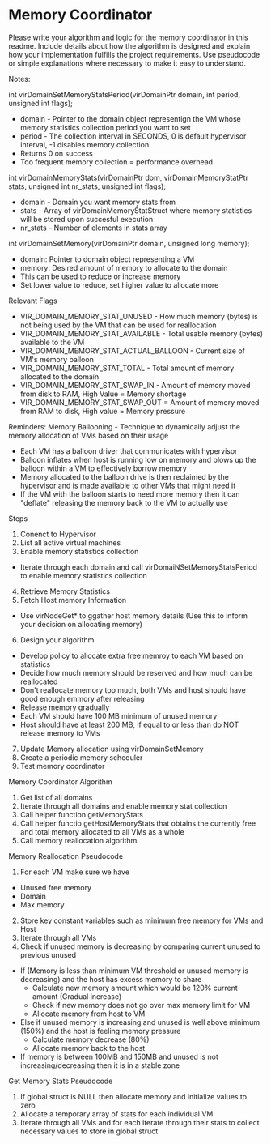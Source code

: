 # Memory Coordinator

Please write your algorithm and logic for the memory coordinator in this readme. Include details about how the algorithm is designed and explain how your implementation fulfills the project requirements. Use pseudocode or simple explanations where necessary to make it easy to understand.

Notes:

int virDomainSetMemoryStatsPeriod(virDomainPtr domain,
                                  int period,
                                  unsigned int flags);

- domain - Pointer to the domain object representign the VM whose memory statistics collection period you want to set
- period - The collection interval in SECONDS, 0 is default hypervisor interval, -1 disables memory collection
- Returns 0 on success
- Too frequent memory collection = performance overhead

int virDomainMemoryStats(virDomainPtr dom,
                         virDomainMemoryStatPtr stats,
                         unsigned int nr_stats,
                         unsigned int flags);
- domain - Domain you want memory stats from
- stats - Array of virDomainMemoryStatStruct where memory statistics will be stored upon succesful execution
- nr_stats - Number of elements in stats array

int virDomainSetMemory(virDomainPtr domain, unsigned long memory);
- domain: Pointer to domain object representing a VM
- memory: Desired amount of memory to allocate to the domain
- This can be used to reduce or increase memory
- Set lower value to reduce, set higher value to allocate more

Relevant Flags
- VIR_DOMAIN_MEMORY_STAT_UNUSED - How much memory (bytes) is not being used by the VM that can be used for reallocation
- VIR_DOMAIN_MEMORY_STAT_AVAILABLE - Total usable memory (bytes) available to the VM
- VIR_DOMAIN_MEMORY_STAT_ACTUAL_BALLOON - Current size of VM's memory balloon
- VIR_DOMAIN_MEMORY_STAT_TOTAL - Total amount of memory allocated to the domain
- VIR_DOMAIN_MEMORY_STAT_SWAP_IN - Amount of memory moved from disk to RAM, High Value = Memory shortage
- VIR_DOMAIN_MEMORY_STAT_SWAP_OUT = Amount of memory moved from RAM to disk, High value = Memory pressure

Reminders:
Memory Ballooning - Technique to dynamically adjust the memory allocation of VMs based on their usage
- Each VM has a balloon driver that communicates with hypervisor
- Balloon inflates when host is running low on memory and blows up the balloon within a VM to effectively borrow memory 
- Memory allocated to the balloon drive is then reclaimed by the hypervisor and is made available to other VMs that might need it
- If the VM with the balloon starts to need more memory then it can "deflate" releasing the memory back to the VM to actually use

Steps
1. Conenct to Hypervisor 
2. List all active virtual machines
3. Enable memory statistics collection
- Iterate through each domain and call virDomaiNSetMemoryStatsPeriod to enable memory statistics collection
4. Retrieve Memory Statistics
5. Fetch Host memory Information
- Use virNodeGet* to ggather host memory details (Use this to inform your decision on allocating memory)
6. Design your algorithm
- Develop policy to allocate extra free memroy to each VM based on statistics
- Decide how much memory should be reserved and how much can be reallocated
- Don't reallocate memory too much, both VMs and host should have good enough emmory after releasing
- Release memory gradually
- Each VM should have 100 MB minimum of unused memory
- Host should have at least 200 MB, if equal to or less than do NOT release memory to VMs
7. Update Memory allocation using virDomainSetMemory 
8. Create a periodic memory scheduler
9. Test memory coordinator


Memory Coordinator Algorithm
1. Get list of all domains
2. Iterate through all domains and enable memory stat collection
3. Call helper function getMemoryStats 
4. Call helper functio getHostMemoryStats that obtains the currently free and total memory allocated to all VMs as a whole
5. Call memory reallocation algorithm

Memory Reallocation Pseudocode
1. For each VM make sure we have
- Unused free memory
- Domain
- Max memory
2. Store key constant variables such as minimum free memory for VMs and Host
3. Iterate through all VMs
4. Check if unused memory is decreasing by comparing current unused to previous unused
- If (Memory is less than minimum VM threshold or unused memory is decreasing) and the host has excess memory to share
    - Calculate new memory amount which would be 120% current amount (Gradual increase)
    - Check if new memory does not go over max memory limit for VM
    - Allocate memory from host to VM
- Else if unused memory is increasing and unused is well above minimum (150%) and the host is feeling memory pressure
    - Calculate memory decrease (80%)
    - Allocate memory back to the host
- If memory is between 100MB and 150MB and unused is not increasing/decreasing then it is in a stable zone


Get Memory Stats Pseudocode
1. If global struct is NULL then allocate memory and initialize values to zero
2. Allocate a temporary array of stats for each individual VM
3. Iterate through all VMs and for each iterate through their stats to collect necessary values to store in global struct

